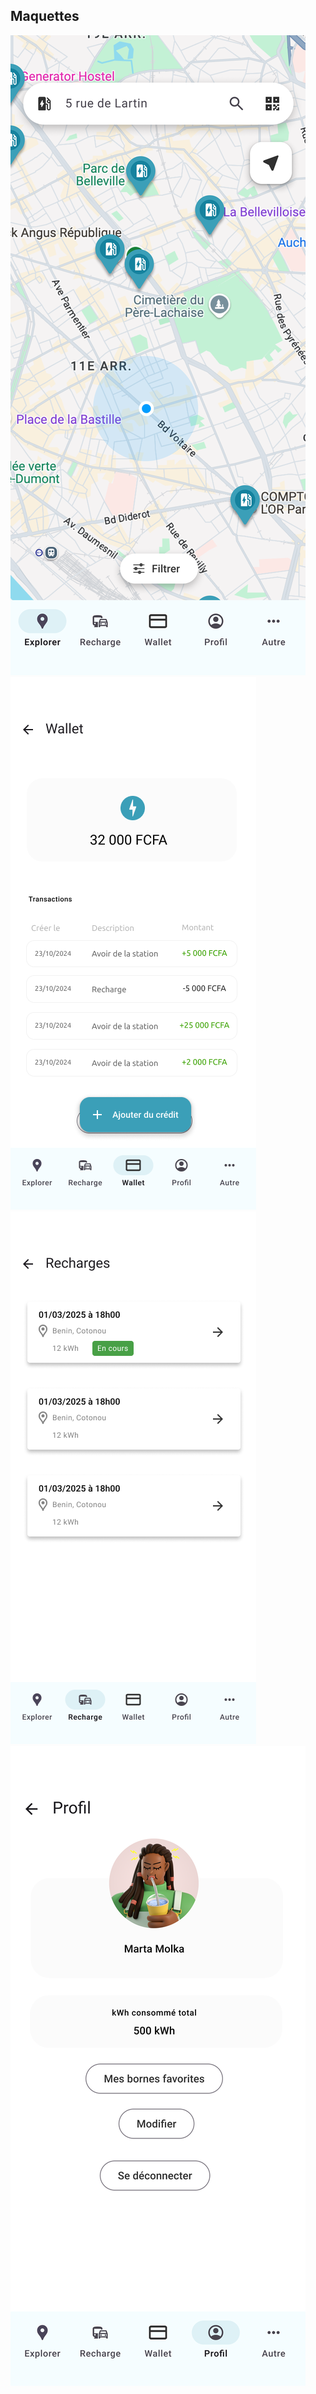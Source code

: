 ## Maquettes

![Acceuil](./assets/maquettes/accueil.png)
![Wallet](./assets/maquettes/wallet.png)
![Recharges](./assets/maquettes/recharges.png)
![Profil](./assets/maquettes/Profil.png)
